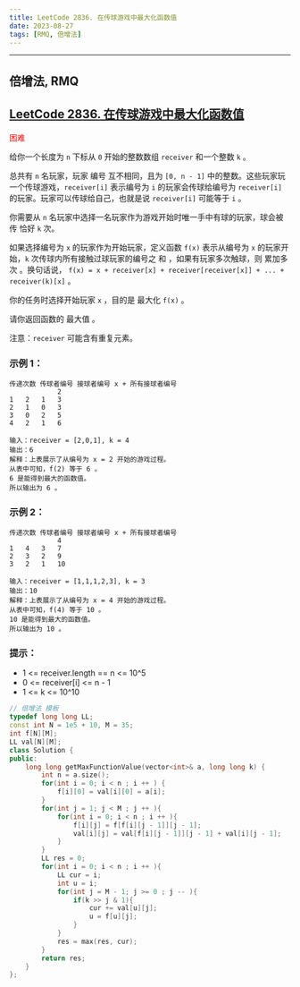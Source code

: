 ```yaml
---
title: LeetCode 2836. 在传球游戏中最大化函数值
date: 2023-08-27
tags: [RMQ, 倍增法]
---
```


---

## 倍增法, RMQ

## [LeetCode 2836. 在传球游戏中最大化函数值](https://leetcode.cn/problems/maximize-value-of-function-in-a-ball-passing-game/)

<font color=red>困难</font>

给你一个长度为 `n` 下标从 `0` 开始的整数数组 `receiver` 和一个整数 `k` 。

总共有 `n` 名玩家，玩家 编号 互不相同，且为 `[0, n - 1]` 中的整数。这些玩家玩一个传球游戏，`receiver[i]` 表示编号为 `i` 的玩家会传球给编号为 `receiver[i]` 的玩家。玩家可以传球给自己，也就是说 `receiver[i]` 可能等于 `i` 。

你需要从 `n` 名玩家中选择一名玩家作为游戏开始时唯一手中有球的玩家，球会被传 恰好 `k` 次。

如果选择编号为 `x` 的玩家作为开始玩家，定义函数 `f(x)` 表示从编号为 `x` 的玩家开始，`k` 次传球内所有接触过球玩家的编号之 和 ，如果有玩家多次触球，则 累加多次 。换句话说， `f(x) = x + receiver[x] + receiver[receiver[x]] + ... + receiver(k)[x]` 。

你的任务时选择开始玩家 `x` ，目的是 最大化 `f(x)` 。

请你返回函数的 最大值 。

注意：`receiver` 可能含有重复元素。

### 示例 1：
```
传递次数 传球者编号 接球者编号 x + 所有接球者编号
 	 	 	2
1	2	1	3
2	1	0	3
3	0	2	5
4	2	1	6

输入：receiver = [2,0,1], k = 4
输出：6
解释：上表展示了从编号为 x = 2 开始的游戏过程。
从表中可知，f(2) 等于 6 。
6 是能得到最大的函数值。
所以输出为 6 。
```
### 示例 2：
```
传递次数 传球者编号 接球者编号 x + 所有接球者编号
 	 	 	4
1	4	3	7
2	3	2	9
3	2	1	10
 
输入：receiver = [1,1,1,2,3], k = 3
输出：10
解释：上表展示了从编号为 x = 4 开始的游戏过程。
从表中可知，f(4) 等于 10 。
10 是能得到最大的函数值。
所以输出为 10 。
```
### 提示：
+ 1 <= receiver.length == n <= 10^5
+ 0 <= receiver[i] <= n - 1
+ 1 <= k <= 10^10

```cpp
// 倍增法 模板
typedef long long LL;
const int N = 1e5 + 10, M = 35;
int f[N][M];
LL val[N][M];
class Solution {
public:
    long long getMaxFunctionValue(vector<int>& a, long long k) {
        int n = a.size();
        for(int i = 0; i < n ; i ++ ) {
            f[i][0] = val[i][0] = a[i];
        }
        for(int j = 1; j < M ; j ++ ){
            for(int i = 0; i < n ; i ++ ){
                f[i][j] = f[f[i][j - 1]][j - 1];
                val[i][j] = val[f[i][j - 1]][j - 1] + val[i][j - 1];
            }
        }
        LL res = 0;
        for(int i = 0; i < n ; i ++ ){
            LL cur = i;
            int u = i;
            for(int j = M - 1; j >= 0 ; j -- ){
                if(k >> j & 1){
                    cur += val[u][j];
                    u = f[u][j];
                }
            }
            res = max(res, cur);
        }
        return res;
    }
};
```